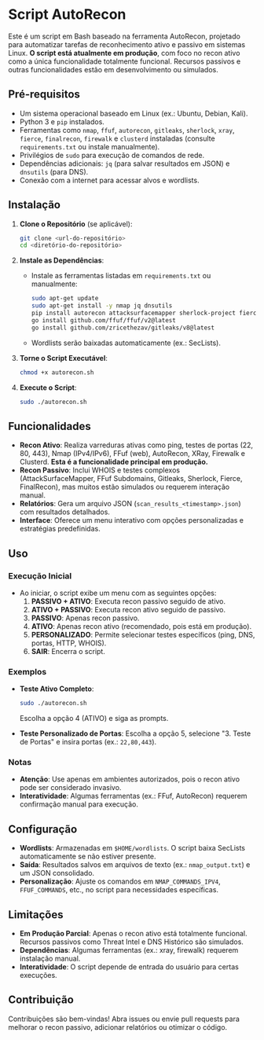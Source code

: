 

# Script AutoRecon

Este é um script em Bash baseado na ferramenta AutoRecon, projetado para automatizar tarefas de reconhecimento ativo e passivo em sistemas Linux. **O script está atualmente em produção**, com foco no recon ativo como a única funcionalidade totalmente funcional. Recursos passivos e outras funcionalidades estão em desenvolvimento ou simulados.

## Pré-requisitos

- Um sistema operacional baseado em Linux (ex.: Ubuntu, Debian, Kali).
- Python 3 e `pip` instalados.
- Ferramentas como `nmap`, `ffuf`, `autorecon`, `gitleaks`, `sherlock`, `xray`, `fierce`, `finalrecon`, `firewalk` e `clusterd` instaladas (consulte `requirements.txt` ou instale manualmente).
- Privilégios de `sudo` para execução de comandos de rede.
- Dependências adicionais: `jq` (para salvar resultados em JSON) e `dnsutils` (para DNS).
- Conexão com a internet para acessar alvos e wordlists.

## Instalação

1. **Clone o Repositório** (se aplicável):
   ```bash
   git clone <url-do-repositório>
   cd <diretório-do-repositório>
   ```

2. **Instale as Dependências**:
   - Instale as ferramentas listadas em `requirements.txt` ou manualmente:
     ```bash
     sudo apt-get update
     sudo apt-get install -y nmap jq dnsutils
     pip install autorecon attacksurfacemapper sherlock-project fierce finalrecon clusterd
     go install github.com/ffuf/ffuf/v2@latest
     go install github.com/zricethezav/gitleaks/v8@latest
     ```
   - Wordlists serão baixadas automaticamente (ex.: SecLists).

3. **Torne o Script Executável**:
   ```bash
   chmod +x autorecon.sh
   ```

4. **Execute o Script**:
   ```bash
   sudo ./autorecon.sh
   ```

## Funcionalidades

- **Recon Ativo**: Realiza varreduras ativas como ping, testes de portas (22, 80, 443), Nmap (IPv4/IPv6), FFuf (web), AutoRecon, XRay, Firewalk e Clusterd. **Esta é a funcionalidade principal em produção.**
- **Recon Passivo**: Inclui WHOIS e testes complexos (AttackSurfaceMapper, FFuf Subdomains, Gitleaks, Sherlock, Fierce, FinalRecon), mas muitos estão simulados ou requerem interação manual.
- **Relatórios**: Gera um arquivo JSON (`scan_results_<timestamp>.json`) com resultados detalhados.
- **Interface**: Oferece um menu interativo com opções personalizadas e estratégias predefinidas.

## Uso

### Execução Inicial
- Ao iniciar, o script exibe um menu com as seguintes opções:
  1. **PASSIVO + ATIVO**: Executa recon passivo seguido de ativo.
  2. **ATIVO + PASSIVO**: Executa recon ativo seguido de passivo.
  3. **PASSIVO**: Apenas recon passivo.
  4. **ATIVO**: Apenas recon ativo (recomendado, pois está em produção).
  5. **PERSONALIZADO**: Permite selecionar testes específicos (ping, DNS, portas, HTTP, WHOIS).
  6. **SAIR**: Encerra o script.

### Exemplos
- **Teste Ativo Completo**:
  ```bash
  sudo ./autorecon.sh
  ```
  Escolha a opção 4 (ATIVO) e siga as prompts.

- **Teste Personalizado de Portas**:
  Escolha a opção 5, selecione "3. Teste de Portas" e insira portas (ex.: `22,80,443`).

### Notas
- **Atenção**: Use apenas em ambientes autorizados, pois o recon ativo pode ser considerado invasivo.
- **Interatividade**: Algumas ferramentas (ex.: FFuf, AutoRecon) requerem confirmação manual para execução.

## Configuração

- **Wordlists**: Armazenadas em `$HOME/wordlists`. O script baixa SecLists automaticamente se não estiver presente.
- **Saída**: Resultados salvos em arquivos de texto (ex.: `nmap_output.txt`) e um JSON consolidado.
- **Personalização**: Ajuste os comandos em `NMAP_COMMANDS_IPV4`, `FFUF_COMMANDS`, etc., no script para necessidades específicas.

## Limitações

- **Em Produção Parcial**: Apenas o recon ativo está totalmente funcional. Recursos passivos como Threat Intel e DNS Histórico são simulados.
- **Dependências**: Algumas ferramentas (ex.: xray, firewalk) requerem instalação manual.
- **Interatividade**: O script depende de entrada do usuário para certas execuções.

## Contribuição

Contribuições são bem-vindas! Abra issues ou envie pull requests para melhorar o recon passivo, adicionar relatórios ou otimizar o código.
